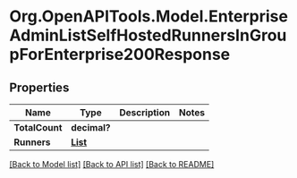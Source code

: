 # Org.OpenAPITools.Model.EnterpriseAdminListSelfHostedRunnersInGroupForEnterprise200Response

## Properties

Name | Type | Description | Notes
------------ | ------------- | ------------- | -------------
**TotalCount** | **decimal?** |  | 
**Runners** | [**List<SelfHostedRunners>**](SelfHostedRunners.md) |  | 

[[Back to Model list]](../README.md#documentation-for-models) [[Back to API list]](../README.md#documentation-for-api-endpoints) [[Back to README]](../README.md)

